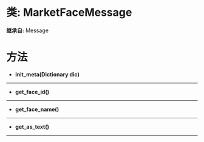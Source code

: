 # 类: MarketFaceMessage  
  
**继承自:** Message  
  
# 方法 
  
- **init_meta(Dictionary dic)**  
  
---  
  
- **get_face_id()**  
  
---  
  
- **get_face_name()**  
  
---  
  
- **get_as_text()**  
  
---  
  

